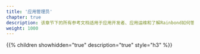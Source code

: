 ```yaml
---
title: '应用管理员'
chapter: true
description: 该章节下的所有参考文档适用于应用开发者、应用运维和了解Rainbond如何管理应用的相关人员。
weight: 1000
---
```


{{% children showhidden="true" description="true" style="h3"  %}}
